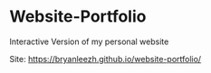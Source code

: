 # Website-Portfolio

Interactive Version of my personal website

Site: https://bryanleezh.github.io/website-portfolio/
